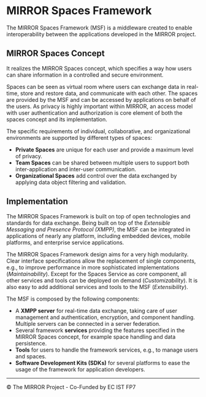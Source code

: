 # MIRROR Spaces Framework
The MIRROR Spaces Framework (MSF) is a middleware created to enable interoperability between the applications developed in the MIRROR project.

## MIRROR Spaces Concept
It realizes the MIRROR Spaces concept, which specifies a way how users can share information in a controlled and secure environment.

Spaces can be seen as virtual room where users can exchange data in real-time, store and restore data, and communicate with each other. The spaces are provided by the MSF and can be accessed by applications on behalf of the users. As privacy is highly important within MIRROR, an access model with user authentication and authorization is core element of both the spaces concept and its implementation.

The specific requirements of individual, collaborative, and organizational environments are supported by different types of spaces:

- **Private Spaces** are unique for each user and provide a maximum level of privacy.
- **Team Spaces** can be shared between multiple users to support both inter-application and inter-user communication.
- **Organizational Spaces** add control over the data exchanged by applying data object filtering and validation.

## Implementation

The MIRROR Spaces Framework is built on top of open technologies and standards for data exchange. Being built on top of the *Extensible Messaging and Presence Protocol (XMPP)*, the MSF can be integrated in applications of nearly any platform, including embedded devices, mobile platforms, and enterprise service applications.

The MIRROR Spaces Framework design aims for a very high modularity. Clear interface specifications allow the replacement of single components, e.g., to improve performance in more sophisticated implementations (*Maintainability*). Except for the Spaces Service as core component, all other services and tools can be deployed on demand (*Customizability*). It is also easy to add additional services and tools to the MSF (*Extensibility*).

The MSF is composed by the following components:

- A **XMPP server** for real-time data exchange, taking care of user management and authentication, encryption, and component handling. Multiple servers can be connected in a server federation.
- Several framework **services** providing the features specified in the MIRROR Spaces concept, for example space handling and data persistence.
- **Tools** for users to handle the framework services, e.g., to manage users and spaces.
- **Software Development Kits (SDKs)** for several platforms to ease the usage of the framework for application developers.

----

© The MIRROR Project - Co-Funded by EC IST FP7